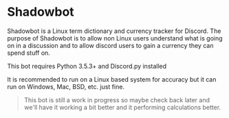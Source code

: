 # Shadowbot

Shadowbot is a Linux term dictionary and currency tracker for Discord. 
The purpose of Shadowbot is to allow non Linux users understand what is going on in a discussion and to allow discord users to gain a currency they can spend stuff on.

This bot requires Python 3.5.3+ and Discord.py installed

It is recommended to run on a Linux based system for accuracy but it can run on Windows, Mac, BSD, etc. just fine.


> This bot is still a work in progress so maybe check back later and we'll have it working a bit better and it performing calculations better.

